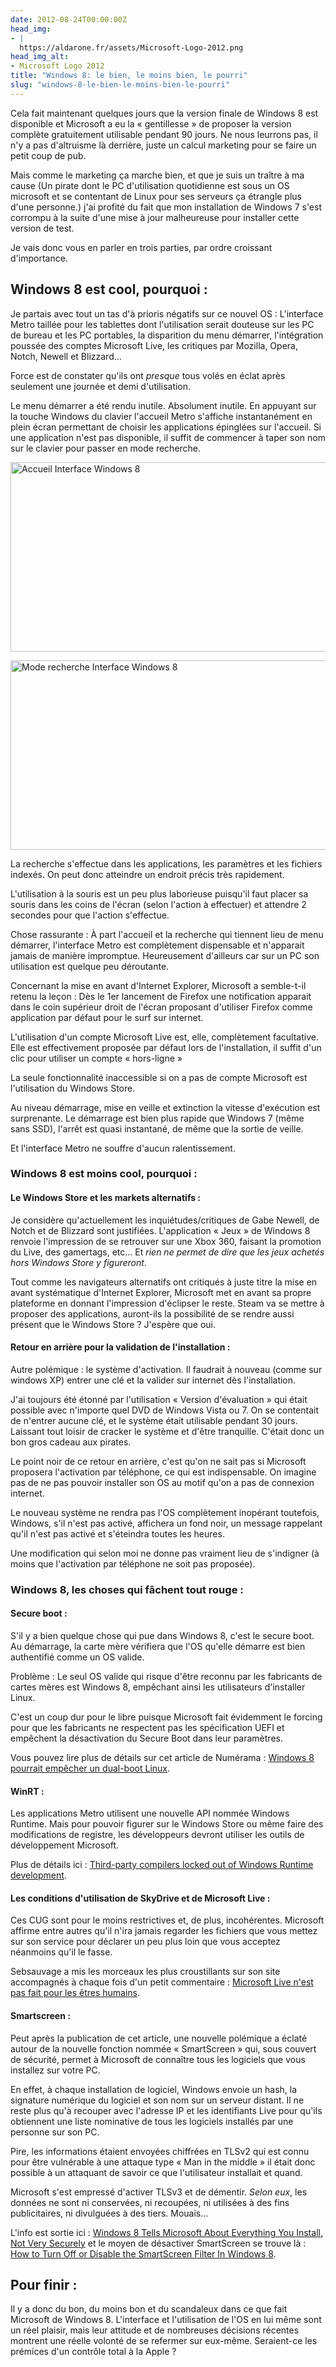 ```yaml
---
date: 2012-08-24T00:00:00Z
head_img:
- |
  https://aldarone.fr/assets/Microsoft-Logo-2012.png
head_img_alt:
- Microsoft Logo 2012
title: "Windows 8: le bien, le moins bien, le pourri"
slug: "windows-8-le-bien-le-moins-bien-le-pourri"
---
```


Cela fait maintenant quelques jours que la version finale de Windows 8 est disponible et Microsoft a eu la « gentillesse » de proposer la version complète gratuitement utilisable pendant 90 jours. Ne nous leurrons pas, il n'y a pas d'altruisme là derrière, juste un calcul marketing pour se faire un petit coup de pub.

Mais comme le marketing ça marche bien, et que je suis un traître à ma cause (Un pirate dont le PC d'utilisation quotidienne est sous un OS microsoft et se contentant de Linux pour ses serveurs ça étrangle plus d'une personne.) j'ai profité du fait que mon installation de Windows 7 s'est corrompu à la suite d'une mise à jour malheureuse pour installer cette version de test.

Je vais donc vous en parler en trois parties, par ordre croissant d'importance.

<h2>Windows 8 est cool, pourquoi :</h2>

Je partais avec tout un tas d'à prioris négatifs sur ce nouvel OS : L'interface Metro taillée pour les tablettes dont l'utilisation serait douteuse sur les PC de bureau et les PC portables, la disparition du menu démarrer, l'intégration poussée des comptes Microsoft Live, les critiques par Mozilla, Opera, Notch, Newell et Blizzard…

Force est de constater qu'ils ont <em>presque</em> tous volés en éclat après seulement une journée et demi d'utilisation.

Le menu démarrer a été rendu inutile. Absolument inutile. En appuyant sur la touche Windows du clavier l'accueil Metro s'affiche instantanément en plein écran permettant de choisir les applications épinglées sur l'accueil. Si une application n'est pas disponible, il suffit de commencer à taper son nom sur le clavier pour passer en mode recherche.

<a href="https://aldarone.fr/wp-content/uploads/2012/08/screenshot.141.png"><img src="https://aldarone.fr/assets/screenshot.141-540x303.png" alt="Accueil Interface Windows 8" title="Accueil Interface Windows 8" width="540" height="303" class="aligncenter size-large wp-image-703" /></a>



<a href="https://aldarone.fr/wp-content/uploads/2012/08/screenshot.143.png"><img src="https://aldarone.fr/assets/screenshot.143-540x303.png" alt="Mode recherche Interface Windows 8" title="Mode recherche Interface Windows 8" width="540" height="303" class="aligncenter size-large wp-image-702" /></a>



La recherche s'effectue dans les applications, les paramètres et les fichiers indexés. On peut donc atteindre un endroit précis très rapidement.



L'utilisation à la souris est un peu plus laborieuse puisqu'il faut placer sa souris dans les coins de l'écran (selon l'action à effectuer) et attendre 2 secondes pour que l'action s'effectue.



Chose rassurante : À part l'accueil et la recherche qui tiennent lieu de menu démarrer, l'interface Metro est complètement dispensable et n'apparait jamais de manière impromptue. Heureusement d'ailleurs car sur un PC son utilisation est quelque peu déroutante.



Concernant la mise en avant d'Internet Explorer, Microsoft a semble-t-il retenu la leçon : Dès le 1er lancement de Firefox une notification apparait dans le coin supérieur droit de l'écran proposant d'utiliser Firefox comme application par défaut pour le surf sur internet.



L'utilisation d'un compte Microsoft Live est, elle, complètement facultative. Elle est effectivement proposée par défaut lors de l'installation, il suffit d'un clic pour utiliser un compte « hors-ligne »



La seule fonctionnalité inaccessible si on a pas de compte Microsoft est l'utilisation du Windows Store.



Au niveau démarrage, mise en veille et extinction la vitesse d'exécution est surprenante. Le démarrage est bien plus rapide que Windows 7 (même sans SSD), l'arrêt est quasi instantané, de même que la sortie de veille.



Et l'interface Metro ne souffre d'aucun ralentissement.



<h3>Windows 8 est moins cool, pourquoi :</h3>

<h4>Le Windows Store et les markets alternatifs :</h4>

Je considère qu'actuellement les inquiétudes/critiques de Gabe Newell, de Notch et de Blizzard sont justifiées. L'application « Jeux » de Windows 8 renvoie l'impression de se retrouver sur une Xbox 360, faisant la promotion du Live, des gamertags, etc… Et <em>rien ne permet de dire que les jeux achetés hors Windows Store y figureront</em>.



Tout comme les navigateurs alternatifs ont critiqués à juste titre la mise en avant systématique d'Internet Explorer, Microsoft met en avant sa propre plateforme en donnant l'impression d'éclipser le reste. Steam va se mettre à proposer des applications, auront-ils la possibilité de se rendre aussi présent que le Windows Store ? J'espère que oui.



<h4>Retour en arrière pour la validation de l'installation :</h4>

Autre polémique : le système d'activation. Il faudrait à nouveau (comme sur windows XP) entrer une clé et la valider sur internet dès l'installation.



J'ai toujours été étonné par l'utilisation « Version d'évaluation » qui était possible avec n'importe quel DVD de Windows Vista ou 7. On se contentait de n'entrer aucune clé, et le système était utilisable pendant 30 jours. Laissant tout loisir de cracker le système et d'être tranquille. C'était donc un bon gros cadeau aux pirates.



Le point noir de ce retour en arrière, c'est qu'on ne sait pas si Microsoft proposera l'activation par téléphone, ce qui est indispensable. On imagine pas de ne pas pouvoir installer son OS au motif qu'on a pas de connexion internet.



Le nouveau système ne rendra pas l'OS complètement inopérant toutefois, Windows, s'il n'est pas activé, affichera un fond noir, un message rappelant qu'il n'est pas activé et s'éteindra toutes les heures.



Une modification qui selon moi ne donne pas vraiment lieu de s'indigner (à moins que l'activation par téléphone ne soit pas proposée).



<h3>Windows 8, les choses qui fâchent tout rouge :</h3>

<h4>Secure boot :</h4>

S'il y a bien quelque chose qui pue dans Windows 8, c'est le secure boot. Au démarrage, la carte mère vérifiera que l'OS qu'elle démarre est bien authentifié comme un OS valide.



Problème : Le seul OS valide qui risque d'être reconnu par les fabricants de cartes mères est Windows 8, empêchant ainsi les utilisateurs d'installer Linux.



C'est un coup dur pour le libre puisque Microsoft fait évidemment le forcing pour que les fabricants ne respectent pas les spécification UEFI et empêchent la désactivation du Secure Boot dans leur paramètres.



Vous pouvez lire plus de détails sur cet article de Numérama : <a href="http://www.numerama.com/magazine/19907-windows-8-pourrait-empecher-un-dual-boot-linux.html">Windows 8 pourrait empêcher un dual-boot Linux</a>.



<h4>WinRT :</h4>

Les applications Metro utilisent une nouvelle API nommée Windows Runtime. Mais pour pouvoir figurer sur le Windows Store ou même faire des modifications de registre, les développeurs devront utiliser les outils de développement Microsoft.



Plus de détails ici : <a href="http://www.itwriting.com/blog/6347-third-party-compilers-locked-out-of-windows-runtime-development.html">Third-party compilers locked out of Windows Runtime development</a>.



<h4>Les conditions d'utilisation de SkyDrive et de Microsoft Live :</h4>

Ces CUG sont pour le moins restrictives et, de plus, incohérentes. Microsoft affirme entre autres qu'il n'ira jamais regarder les fichiers que vous mettez sur son service pour déclarer un peu plus loin que vous acceptez néanmoins qu'il le fasse.



Sebsauvage a mis les morceaux les plus croustillants sur son site accompagnés à chaque fois d'un petit commentaire : <a href="http://sebsauvage.net/rhaa/index.php?2012/08/23/14/46/48-microsoft-live-n-est-pas-fait-pour-les-etre-humains">Microsoft Live n'est pas fait pour les êtres humains</a>.



<h4>Smartscreen :</h4>

Peut après la publication de cet article, une nouvelle polémique a éclaté autour de la nouvelle fonction nommée « SmartScreen » qui, sous couvert de sécurité, permet à Microsoft de connaître tous les logiciels que vous installez sur votre PC.



En effet, à chaque installation de logiciel, Windows envoie un hash, la signature numérique du logiciel et son nom sur un serveur distant. Il ne reste plus qu'à recouper avec l'adresse IP et les identifiants Live pour qu'ils obtiennent une liste nominative de tous les logiciels installés par une personne sur son PC.



Pire, les informations étaient envoyées chiffrées en TLSv2 qui est connu pour être vulnérable à une attaque type « Man in the middle » il était donc possible à un attaquant de savoir ce que l'utilisateur installait et quand.



Microsoft s'est empressé d'activer TLSv3 et de démentir. <em>Selon eux</em>, les données ne sont ni conservées, ni recoupées, ni utilisées à des fins publicitaires, ni divulguées à des tiers. Mouais…



L'info est sortie ici : <a href="http://log.nadim.cc/?p=78">Windows 8 Tells Microsoft About Everything You Install, Not Very Securely</a> et le moyen de désactiver SmartScreen se trouve là : <a href="http://www.howtogeek.com/75356/how-to-turn-off-or-disable-the-smartscreen-filter-in-windows-8/">How to Turn Off or Disable the SmartScreen Filter In Windows 8</a>.



<h2>Pour finir :</h2>

Il y a donc du bon, du moins bon et du scandaleux dans ce que fait Microsoft de Windows 8. L'interface et l'utilisation de l'OS en lui même sont un réel plaisir, mais leur attitude et de nombreuses décisions récentes montrent une réelle volonté de se refermer sur eux-même. Seraient-ce les prémices d'un contrôle total à la Apple ?
